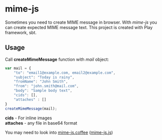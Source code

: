 mime-js
=======

Sometimes you need to create MIME message in browser. With *mime-js* you can create expected MIME message text. This project is created with Play framework, sbt. 

Usage
-----

Call **createMimeMessage** function with *mail* object:

```javascript  
var mail = {  
    "to": "email1@example.com, email2@example.com",
    "subject": "Today is rainy",
    "fromName": "John Smith",
    "from": "john.smith@mail.com",
    "body": "Sample body text",
    "cids": [],
    "attaches" : []
}
createMimeMessage(mail);
```

**cids** - For inline images  
**attaches** - any file in base64 format

You may need to look into [mime-js.coffee][1] ([mime-js.js][2])

  [1]: https://github.com/ikr0m/mime-js/blob/master/app/assets/javascripts/mime-js.coffee
  [2]: https://github.com/ikr0m/mime-js/blob/master/public/javascripts/mime-js.js
